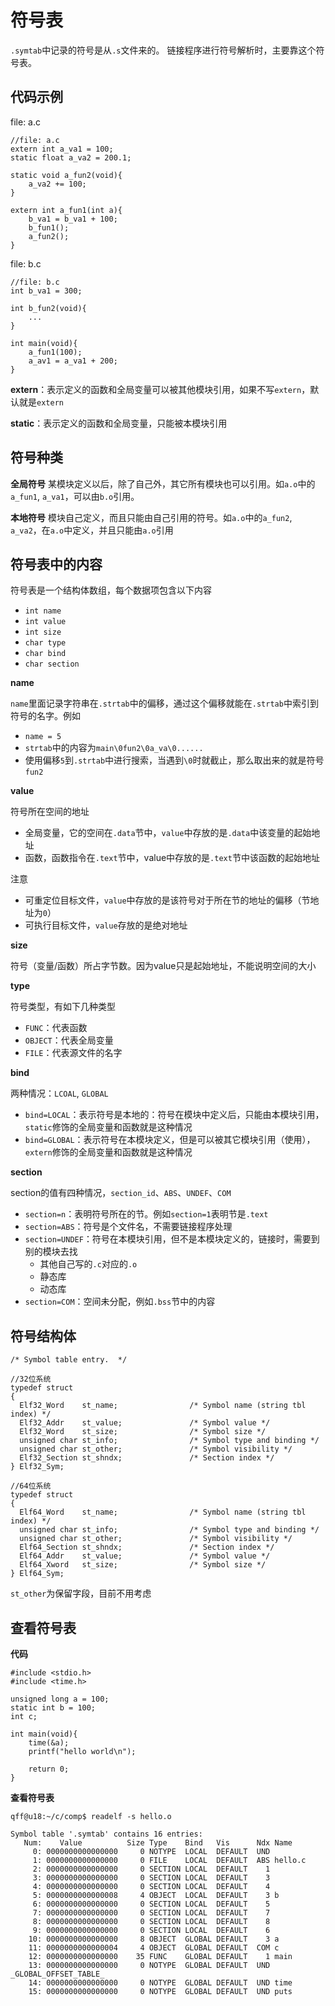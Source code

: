 # 符号表

`.symtab`中记录的符号是从`.s`文件来的。
链接程序进行符号解析时，主要靠这个符号表。

## 代码示例

file: a.c

```
//file: a.c
extern int a_va1 = 100;
static float a_va2 = 200.1;

static void a_fun2(void){
    a_va2 += 100;
}

extern int a_fun1(int a){
    b_va1 = b_va1 + 100;
    b_fun1();
    a_fun2();
}
```

file: b.c

```
//file: b.c
int b_va1 = 300;

int b_fun2(void){
    ...
}

int main(void){
    a_fun1(100);
    a_av1 = a_va1 + 200;
}
```

**extern**：表示定义的函数和全局变量可以被其他模块引用，如果不写`extern`，默认就是`extern`

**static**：表示定义的函数和全局变量，只能被本模块引用

## 符号种类

**全局符号**
某模块定义以后，除了自己外，其它所有模块也可以引用。如`a.o`中的`a_fun1`, `a_va1`，可以由`b.o`引用。

**本地符号**
模块自己定义，而且只能由自己引用的符号。如`a.o`中的`a_fun2`, `a_va2`，在`a.o`中定义，并且只能由`a.o`引用


## 符号表中的内容

符号表是一个结构体数组，每个数据项包含以下内容

- `int name`
- `int value`
- `int size`
- `char type`
- `char bind`
- `char section`

**name**

`name`里面记录字符串在`.strtab`中的偏移，通过这个偏移就能在`.strtab`中索引到符号的名字。例如

- `name = 5`
- `strtab`中的内容为`main\0fun2\0a_va\0......`
- 使用偏移`5`到`.strtab`中进行搜索，当遇到`\0`时就截止，那么取出来的就是符号`fun2`

**value**

符号所在空间的地址

- 全局变量，它的空间在`.data`节中，`value`中存放的是`.data`中该变量的起始地址
- 函数，函数指令在`.text`节中，value中存放的是`.text`节中该函数的起始地址

注意

- 可重定位目标文件，`value`中存放的是该符号对于所在节的地址的偏移（节地址为`0`）
- 可执行目标文件，`value`存放的是绝对地址

**size**

符号（变量/函数）所占字节数。因为value只是起始地址，不能说明空间的大小

**type**

符号类型，有如下几种类型

- `FUNC`：代表函数
- `OBJECT`：代表全局变量
- `FILE`：代表源文件的名字

**bind**

两种情况：`LCOAL`, `GLOBAL`

- `bind=LOCAL`：表示符号是本地的：符号在模块中定义后，只能由本模块引用，`static`修饰的全局变量和函数就是这种情况
- `bind=GLOBAL`：表示符号在本模块定义，但是可以被其它模块引用（使用），`extern`修饰的全局变量和函数就是这种情况

**section**

section的值有四种情况，`section_id`、`ABS`、`UNDEF`、`COM`

- `section=n`：表明符号所在的节。例如`section=1`表明节是`.text`
- `section=ABS`：符号是个文件名，不需要链接程序处理
- `section=UNDEF`：符号在本模块引用，但不是本模块定义的，链接时，需要到别的模块去找
  - 其他自己写的`.c`对应的`.o`
  - 静态库
  - 动态库
- `section=COM`：空间未分配，例如`.bss`节中的内容

## 符号结构体

```
/* Symbol table entry.  */

//32位系统
typedef struct
{
  Elf32_Word    st_name;                /* Symbol name (string tbl index) */
  Elf32_Addr    st_value;               /* Symbol value */
  Elf32_Word    st_size;                /* Symbol size */
  unsigned char st_info;                /* Symbol type and binding */
  unsigned char st_other;               /* Symbol visibility */
  Elf32_Section st_shndx;               /* Section index */
} Elf32_Sym;

//64位系统
typedef struct
{
  Elf64_Word    st_name;                /* Symbol name (string tbl index) */
  unsigned char st_info;                /* Symbol type and binding */
  unsigned char st_other;               /* Symbol visibility */
  Elf64_Section st_shndx;               /* Section index */
  Elf64_Addr    st_value;               /* Symbol value */
  Elf64_Xword   st_size;                /* Symbol size */
} Elf64_Sym;
```

`st_other`为保留字段，目前不用考虑

## 查看符号表

**代码**

```
#include <stdio.h>
#include <time.h>

unsigned long a = 100;
static int b = 100;
int c;

int main(void){
    time(&a);
    printf("hello world\n");

    return 0;
}
```

**查看符号表**

```
qff@u18:~/c/comp$ readelf -s hello.o

Symbol table '.symtab' contains 16 entries:
   Num:    Value          Size Type    Bind   Vis      Ndx Name
     0: 0000000000000000     0 NOTYPE  LOCAL  DEFAULT  UND
     1: 0000000000000000     0 FILE    LOCAL  DEFAULT  ABS hello.c
     2: 0000000000000000     0 SECTION LOCAL  DEFAULT    1
     3: 0000000000000000     0 SECTION LOCAL  DEFAULT    3
     4: 0000000000000000     0 SECTION LOCAL  DEFAULT    4
     5: 0000000000000008     4 OBJECT  LOCAL  DEFAULT    3 b
     6: 0000000000000000     0 SECTION LOCAL  DEFAULT    5
     7: 0000000000000000     0 SECTION LOCAL  DEFAULT    7
     8: 0000000000000000     0 SECTION LOCAL  DEFAULT    8
     9: 0000000000000000     0 SECTION LOCAL  DEFAULT    6
    10: 0000000000000000     8 OBJECT  GLOBAL DEFAULT    3 a
    11: 0000000000000004     4 OBJECT  GLOBAL DEFAULT  COM c
    12: 0000000000000000    35 FUNC    GLOBAL DEFAULT    1 main
    13: 0000000000000000     0 NOTYPE  GLOBAL DEFAULT  UND _GLOBAL_OFFSET_TABLE_
    14: 0000000000000000     0 NOTYPE  GLOBAL DEFAULT  UND time
    15: 0000000000000000     0 NOTYPE  GLOBAL DEFAULT  UND puts
```
